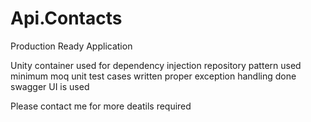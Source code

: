 # Api.Contacts
Production Ready Application

Unity container used for dependency injection
repository pattern used
minimum moq unit test cases written
proper exception handling done
swagger UI is used

Please contact me for more deatils required
